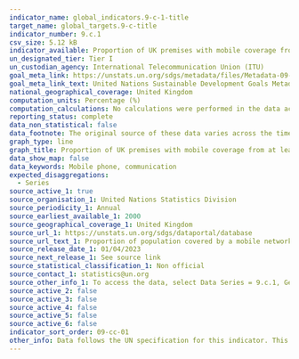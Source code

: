 ```yaml
---
indicator_name: global_indicators.9-c-1-title
target_name: global_targets.9-c-title
indicator_number: 9.c.1
csv_size: 5.12 kB
indicator_available: Proportion of UK premises with mobile coverage from at least one mobile network by mobile network type
un_designated_tier: Tier I
un_custodian_agency: International Telecommunication Union (ITU)
goal_meta_link: https://unstats.un.org/sdgs/metadata/files/Metadata-09-0C-01.pdf
goal_meta_link_text: United Nations Sustainable Development Goals Metadata (PDF 214 KB)
national_geographical_coverage: United Kingdom
computation_units: Percentage (%)
computation_calculations: No calculations were performed in the data acquisition of this indicator as appropriate data was readily available in the final format specified by this indicator.
reporting_status: complete
data_non_statistical: false
data_footnote: The original source of these data varies across the time series. Please see the <a href='https://unstats.un.org/sdgs/dataportal/database'>source data</a> for full footnotes.
graph_type: line
graph_title: Proportion of UK premises with mobile coverage from at least one mobile network by mobile network type
data_show_map: false
data_keywords: Mobile phone, communication
expected_disaggregations:
  - Series
source_active_1: true
source_organisation_1: United Nations Statistics Division
source_periodicity_1: Annual
source_earliest_available_1: 2000
source_geographical_coverage_1: United Kingdom
source_url_1: https://unstats.un.org/sdgs/dataportal/database
source_url_text_1: Proportion of population covered by a mobile network, by technology
source_release_date_1: 01/04/2023
source_next_release_1: See source link
source_statistical_classification_1: Non official
source_contact_1: statistics@un.org
source_other_info_1: To access the data, select Data Series = 9.c.1, Geographic Areas = Countries - United Kingdom of Great Britain and Northern Ireland, Period = Years (all years).
source_active_2: false
source_active_3: false
source_active_4: false
source_active_5: false
source_active_6: false
indicator_sort_order: 09-cc-01
other_info: Data follows the UN specification for this indicator. This indicator has not been identified in collaboration with topic experts.
---
```

